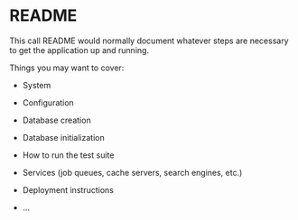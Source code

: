 # README

This call README would normally document whatever steps are necessary to get the
application up and running.

Things you may want to cover:

* System

* Configuration

* Database creation

* Database initialization

* How to run the test suite

* Services (job queues, cache servers, search engines, etc.)

* Deployment instructions

* ...
